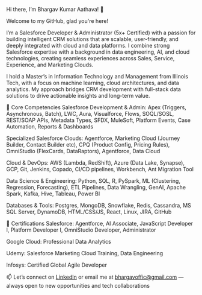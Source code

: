 Hi there, I’m Bhargav Kumar Aathava! 👋

Welcome to my GitHub, glad you're here!

I’m a Salesforce Developer & Administrator (5x+ Certified) with a passion for building intelligent CRM solutions that are scalable, user-friendly, and deeply integrated with cloud and data platforms. I combine strong Salesforce expertise with a background in data engineering, AI, and cloud technologies, creating seamless experiences across Sales, Service, Experience, and Marketing Clouds.

I hold a Master’s in Information Technology and Management from Illinois Tech, with a focus on machine learning, cloud architectures, and data analytics. My approach bridges CRM development with full-stack data solutions to drive actionable insights and long-term value.

💼 Core Competencies
Salesforce Development & Admin:
Apex (Triggers, Asynchronous, Batch), LWC, Aura, Visualforce, Flows, SOQL/SOSL, REST/SOAP APIs, Metadata Types, SFDX, MuleSoft, Platform Events, Case Automation, Reports & Dashboards

Specialized Salesforce Clouds:
Agentforce, Marketing Cloud (Journey Builder, Contact Builder etc), CPQ (Product Config, Pricing Rules), OmniStudio (FlexCards, DataRaptors), Agentforce, Data Cloud

Cloud & DevOps:
AWS (Lambda, RedShift), Azure (Data Lake, Synapse), GCP, Git, Jenkins, Copado, CI/CD pipelines, Workbench, Ant Migration Tool

Data Science & Engineering:
Python, SQL, R, PySpark, ML (Clustering, Regression, Forecasting), ETL Pipelines, Data Wrangling, GenAI, Apache Spark, Kafka, Hive, Tableau, Power BI

Databases & Tools:
Postgres, MongoDB, Snowflake, Redis, Cassandra, MS SQL Server, DynamoDB, HTML/CSS/JS, React, Linux, JIRA, GitHub

📜 Certifications
Salesforce: Agentforce, AI Associate, JavaScript Developer I, Platform Developer I, OmniStudio Developer, Administrator

Google Cloud: Professional Data Analytics

Udemy: Salesforce Marketing Cloud Training, Data Engineering

Infosys: Certified Global Agile Developer

📫 Let’s connect on [LinkedIn](https://www.linkedin.com/in/your-profile-url/) or email me at bhargavoffic@gmail.com — always open to new opportunities and tech collaborations
